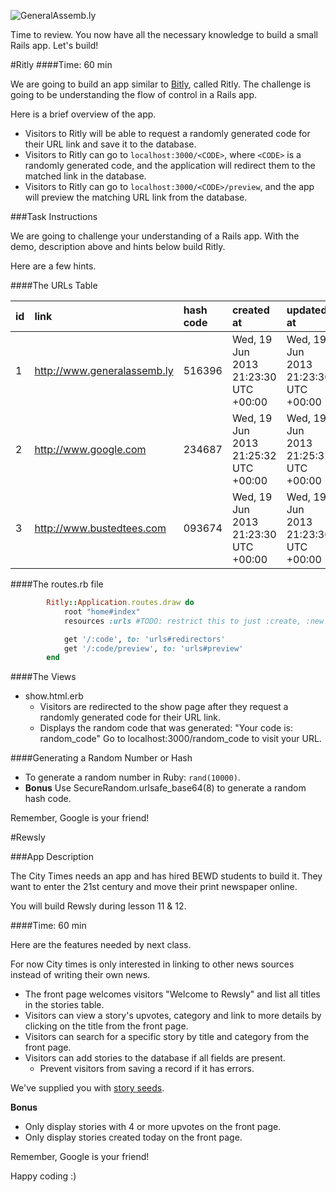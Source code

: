 ![GeneralAssemb.ly](http://studio.generalassemb.ly/GA_Slide_Assets/Exercise_icon_md.png)

Time to review. You now have all the necessary knowledge to build a small Rails app. Let's build!

#Ritly
####Time: 60 min

We are going to build an app similar to [Bitly](https://bitly.com), called Ritly. The challenge is going to be understanding the flow of control in a Rails app.

Here is a brief overview of the app.

* 	Visitors to Ritly will be able to request a randomly generated code for their URL link and save it to the database.
*	Visitors to Ritly can go to ```localhost:3000/<CODE>```, where ```<CODE>``` is a randomly generated code, and the application will redirect them to the  matched link in the database.
*	Visitors to Ritly can go to ```localhost:3000/<CODE>/preview```, and the app will preview the matching URL link from the database.


###Task Instructions

We are going to challenge your understanding of a Rails app. With the demo, description above and hints below build Ritly.

Here are a few hints.

####The URLs Table

|id|link |hash code|created at|updated at|
|:---|:----|:--------|:---------|:---------|
|1|http://www.generalassemb.ly|516396|Wed, 19 Jun 2013 21:23:30 UTC +00:00|Wed, 19 Jun 2013 21:23:30 UTC +00:00|
|2|http://www.google.com|234687|Wed, 19 Jun 2013 21:25:32 UTC +00:00|Wed, 19 Jun 2013 21:25:32 UTC +00:00|
|3|http://www.bustedtees.com|093674|Wed, 19 Jun 2013 21:23:30 UTC +00:00|Wed, 19 Jun 2013 21:23:30 UTC +00:00|


####The routes.rb file

```ruby
		Ritly::Application.routes.draw do
			root "home#index"
			resources :urls #TODO: restrict this to just :create, :new and :show

			get '/:code', to: 'urls#redirectors'
			get '/:code/preview', to: 'urls#preview'
		end
```

####The Views

*	show.html.erb
	*	Visitors are redirected to the show page after they request a randomly generated code for their URL link.
	*	Displays the random code that was generated: "Your code is: random_code" Go to localhost:3000/random_code to visit your URL.


####Generating a Random Number or Hash

*	To generate a random number in Ruby: ```rand(10000)```.
*	__Bonus__ Use SecureRandom.urlsafe_base64(8) to generate a random hash code.

Remember, Google is your friend!



#Rewsly

###App Description

The City Times needs an app and has hired BEWD students to build it. They want to enter the 21st century and move their print newspaper online.

You will build Rewsly during lesson 11 & 12.

####Time: 60 min

Here are the features needed by next class.

For now City times is only interested in linking to other news sources instead of writing their own news.

*	The front page welcomes visitors "Welcome to Rewsly" and list all titles in the stories table.
*	Visitors can view a story's upvotes, category and link to more details by clicking on the title from the front page.
*	Visitors can search for a specific story by title and category from the front page.
*	Visitors can add stories to the database if all fields are present.
	*	Prevent visitors from saving a record if it has errors.


We've supplied you with [story seeds](story_seeds.rb).

__Bonus__

*	Only display stories with 4 or more upvotes on the front page.
*	Only display stories created today on the front page.

Remember, Google is your friend!

Happy coding :)





